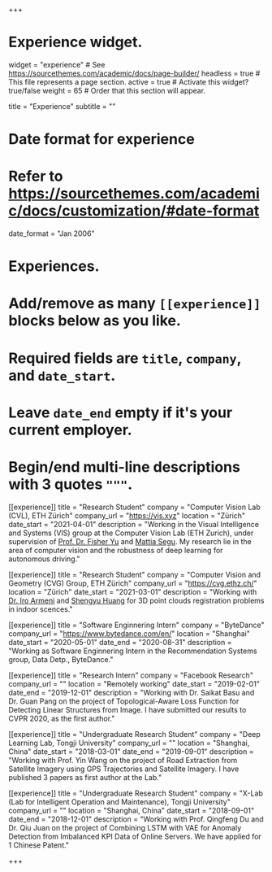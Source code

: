 +++
# Experience widget.
widget = "experience"  # See https://sourcethemes.com/academic/docs/page-builder/
headless = true  # This file represents a page section.
active = true  # Activate this widget? true/false
weight = 65  # Order that this section will appear.

title = "Experience"
subtitle = ""

# Date format for experience
#   Refer to https://sourcethemes.com/academic/docs/customization/#date-format
date_format = "Jan 2006"

# Experiences.
#   Add/remove as many `[[experience]]` blocks below as you like.
#   Required fields are `title`, `company`, and `date_start`.
#   Leave `date_end` empty if it's your current employer.
#   Begin/end multi-line descriptions with 3 quotes `"""`.
[[experience]]
  title = "Research Student"
  company = "Computer Vision Lab (CVL), ETH Zürich"
  company_url = "https://vis.xyz"
  location = "Zürich"
  date_start = "2021-04-01"
  description = "Working in the Visual Intelligence and Systems (VIS) group at the Computer Vision Lab (ETH Zurich), under supervision of [Prof. Dr. Fisher Yu](http://yf.io) and [Mattia Segu](https://mattiasegu.github.io/). My research lie in the area of computer vision and the robustness of deep learning for autonomous driving."

[[experience]]
  title = "Research Student"
  company = "Computer Vision and Geometry (CVG) Group, ETH Zürich"
  company_url = "https://cvg.ethz.ch/"
  location = "Zürich"
  date_start = "2021-03-01"
  description = "Working with [Dr. Iro Armeni](https://ir0.github.io/) and [Shengyu Huang](https://shengyuh.github.io/) for 3D point clouds registration problems in indoor scences."

[[experience]]
  title = "Software Enginnering Intern"
  company = "ByteDance"
  company_url = "https://www.bytedance.com/en/"
  location = "Shanghai"
  date_start = "2020-05-01"
  date_end = "2020-08-31"
  description = "Working as Software Enginnering Intern in the Recommendation Systems group, Data Detp., ByteDance."


[[experience]]
  title = "Research Intern"
  company = "Facebook Research"
  company_url = ""
  location = "Remotely working"
  date_start = "2019-02-01"
  date_end = "2019-12-01"
  description = "Working with Dr. Saikat Basu and Dr. Guan Pang on the project of Topological-Aware Loss Function for Detecting Linear Structures from Image. I have submitted our results to CVPR 2020, as the first author."

[[experience]]
  title = "Undergraduate Research Student"
  company = "Deep Learning Lab, Tongji University"
  company_url = ""
  location = "Shanghai, China"
  date_start = "2018-03-01"
  date_end = "2019-09-01"
  description = "Working with Prof. Yin Wang on the project of Road Extraction from Satellite Imagery using GPS Trajectories and Satellite Imagery. I have published 3 papers as first author at the Lab."
  
[[experience]]
  title = "Undergraduate Research Student"
  company = "X-Lab (Lab for Intelligent Operation and Maintenance), Tongji University"
  company_url = ""
  location = "Shanghai, China"
  date_start = "2018-09-01"
  date_end = "2018-12-01"
  description = "Working with Prof. Qingfeng Du and Dr. Qiu Juan on the project of Combining LSTM with VAE for Anomaly Detection from Imbalanced KPI Data of Online Servers. We have applied for 1 Chinese Patent."

+++
